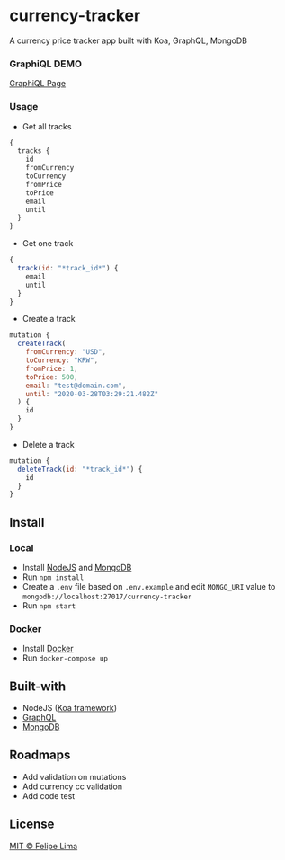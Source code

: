 # currency-tracker
A currency price tracker app built with Koa, GraphQL, MongoDB

### GraphiQL DEMO
[GraphiQL Page](https://api-currency-tracker.herokuapp.com/graphql)


### Usage
- Get all tracks
```js
{
  tracks {
    id
    fromCurrency
    toCurrency
    fromPrice
    toPrice
    email
    until
  }
}
```

- Get one track
```js
{
  track(id: "*track_id*") {
    email
    until
  }
}
```

- Create a track
```js
mutation {
  createTrack(
    fromCurrency: "USD", 
    toCurrency: "KRW", 
    fromPrice: 1, 
    toPrice: 500, 
    email: "test@domain.com", 
    until: "2020-03-28T03:29:21.482Z"
  ) {
    id
  }
}
```

- Delete a track
```js
mutation {
  deleteTrack(id: "*track_id*") {
    id
  }
}
```


## Install
### Local
- Install [NodeJS](https://nodejs.org/) and [MongoDB](https://www.mongodb.com/)
- Run `npm install`
- Create a `.env` file based on `.env.example` and edit `MONGO_URI` value to `mongodb://localhost:27017/currency-tracker`
- Run `npm start`

### Docker
- Install [Docker](https://www.docker.com/)
- Run `docker-compose up`

## Built-with

- NodeJS ([Koa framework](https://koajs.com/))
- [GraphQL](https://graphql.org/)
- [MongoDB](https://www.mongodb.com/)

## Roadmaps

- Add validation on mutations
- Add currency cc validation
- Add code test

## License

[MIT © Felipe Lima](./LICENSE)
